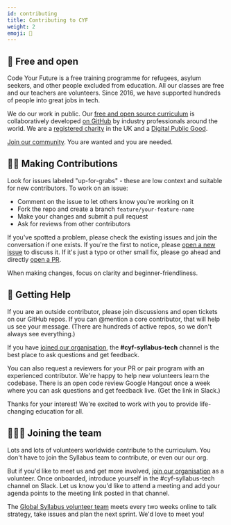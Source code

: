 ```yaml
---
id: contributing
title: Contributing to CYF
weight: 2
emoji: 🎁
---
```


## 💯 Free and open

Code Your Future is a free training programme for refugees, asylum seekers, and other people excluded from education. All our classes are free and our teachers are volunteers. Since 2016, we have supported hundreds of people into great jobs in tech.

We do our work in public. Our [free and open source curriculum](https://github.com/CodeYourFuture/curriculum) is collaboratively developed [on GitHub](https://github.com/CodeYourFuture/) by industry professionals around the world. We are a [registered charity](https://register-of-charities.charitycommission.gov.uk/charity-search/-/charity-details/5102561/what-who-how-where) in the UK and a [Digital Public Good](https://digitalpublicgoods.net/standard/).

[Join our community](https://codeyourfuture.io/volunteers/). You are wanted and you are needed.

## 🤝🏽 Making Contributions

Look for issues labeled "up-for-grabs" - these are low context and suitable for new contributors. To work on an issue:

- Comment on the issue to let others know you're working on it
- Fork the repo and create a branch `feature/your-feature-name`
- Make your changes and submit a pull request
- Ask for reviews from other contributors

If you've spotted a problem, please check the existing issues and join the conversation if one exists. If you're the first to notice, please [open a new issue](https://github.com/CodeYourFuture/curriculum/issues/new/choose) to discuss it. If it's just a typo or other small fix, please go ahead and directly [open a PR](https://github.com/CodeYourFuture/curriculum/pulls).

When making changes, focus on clarity and beginner-friendliness.

## 🛟 Getting Help

If you are an outside contributor, please join discussions and open tickets on our GitHub repos. If you can @mention a core contributor, that will help us see your message. (There are hundreds of active repos, so we don't always see everything.)

If you have [joined our organisation](https://codeyourfuture.io/volunteers/), the **#cyf-syllabus-tech** channel is the best place to ask questions and get feedback.

You can also request a reviewers for your PR or pair program with an experienced contributor. We're happy to help new volunteers learn the codebase. There is an open code review Google Hangout once a week where you can ask questions and get feedback live. (Get the link in Slack.)

Thanks for your interest! We're excited to work with you to provide life-changing education for all.

## 🧑🏿‍💻 Joining the team

Lots and lots of volunteers worldwide contribute to the curriculum. You don't have to join the Syllabus team to contribute, or even our our org.

But if you'd like to meet us and get more involved, [join our organisation](https://codeyourfuture.io/volunteers/) as a volunteer. Once onboarded, introduce yourself in the #cyf-syllabus-tech channel on Slack. Let us know you'd like to attend a meeting and add your agenda points to the meeting link posted in that channel.

The [Global Syllabus volunteer team](contributors) meets every two weeks online to talk strategy, take issues and plan the next sprint. We'd love to meet you!
